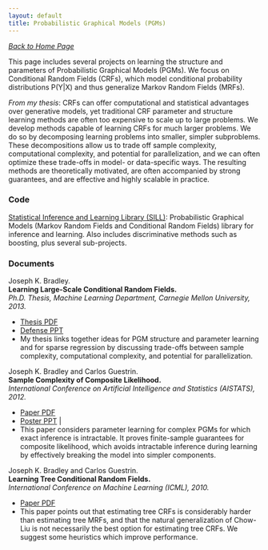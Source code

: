 ```yaml
---
layout: default
title: Probabilistic Graphical Models (PGMs)
---
```


<i>[Back to Home Page](../README.md)</i>

This page includes several projects on learning the structure and parameters of Probabilistic Graphical Models (PGMs).
We focus on Conditional Random Fields (CRFs), which model conditional probability distributions P(Y|X) and thus
generalize Markov Random Fields (MRFs).

<i>From my thesis</i>: CRFs can offer computational and statistical advantages over generative models, yet traditional
CRF parameter and structure learning methods are often too expensive to scale up to large problems. We develop methods
capable of learning CRFs for much larger problems. We do so by decomposing learning problems into smaller, simpler
subproblems. These decompositions allow us to trade off sample complexity, computational complexity, and potential
for parallelization, and we can often optimize these trade-offs in model- or data-specific ways. The resulting methods
are theoretically motivated, are often accompanied by strong guarantees, and are effective and highly scalable in
practice.

### Code

[Statistical Inference and Learning Library (SILL)](SILL.md):
Probabilistic Graphical Models (Markov Random Fields and Conditional Random Fields) library for inference and learning.
Also includes discriminative methods such as boosting, plus several sub-projects.

### Documents

Joseph K. Bradley.
<br><b>Learning Large-Scale Conditional Random Fields.</b>
<br><i>Ph.D. Thesis, Machine Learning Department, Carnegie Mellon University, 2013.</i>

* [Thesis PDF](/assets/papers/2013_JosephBradley_thesis.pdf)
* [Defense PPT](/assets/papers/2013_JosephBradley_defense.ppt)
* My thesis links together ideas for PGM structure and parameter learning and for sparse regression by discussing trade-offs between sample complexity, computational complexity, and potential for parallelization.

Joseph K. Bradley and Carlos Guestrin.
<br><b>Sample Complexity of Composite Likelihood.</b>
<br><i>International Conference on Artificial Intelligence and Statistics (AISTATS), 2012.</i>

* [Paper PDF](/assets/papers/2012_aistats_complike.pdf)
* [Poster PPT](/assets/papers/2012_aistats_complike_poster.ppt)                                                                                                                                                                                                                                                                                                                        |
* This paper considers parameter learning for complex PGMs for which exact inference is intractable.  It proves finite-sample guarantees for composite likelihood, which avoids intractable inference during learning by effectively breaking the model into simpler components.

Joseph K. Bradley and Carlos Guestrin.
<br><b>Learning Tree Conditional Random Fields.</b>
<br><i>International Conference on Machine Learning (ICML), 2010.</i>

* [Paper PDF](/assets/papers/2010_crf_structure.pdf)
* This paper points out that estimating tree CRFs is considerably harder than estimating tree MRFs, and that the natural generalization of Chow-Liu is not necessarily the best option for estimating tree CRFs.  We suggest some heuristics which improve performance.
